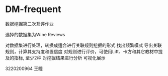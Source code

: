 # DM-frequent
数据挖掘第二次互评作业


选择的数据集为Wine Reviews

对数据集进行处理，转换成适合进行关联规则挖掘的形式
找出频繁模式
导出关联规则，计算其支持度和置信度
对规则进行评价，可使用Lift、卡方和其它教材中提及的指标, 至少2种
对挖掘结果进行分析
可视化展示

3220200964 王瞳
